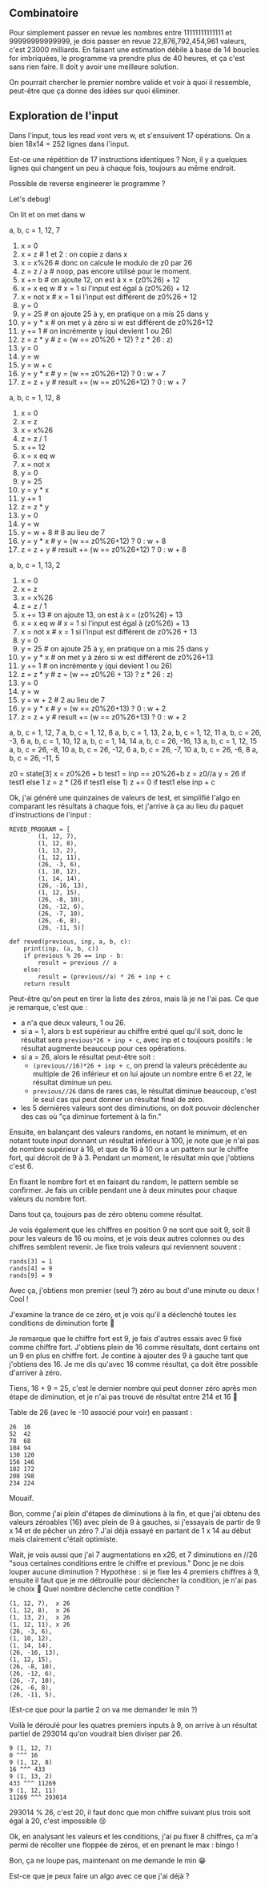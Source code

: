 ## Combinatoire

Pour simplement passer en revue les nombres entre 11111111111111 et
99999999999999, je dois passer en revue 22,876,792,454,961 valeurs, c'est 23000
milliards. En faisant une estimation débile à base de 14 boucles for
imbriquées, le programme va prendre plus de 40 heures, et ça c'est sans rien
faire. Il doit y avoir une meilleure solution.

On pourrait chercher le premier nombre valide et voir à quoi il ressemble,
peut-être que ça donne des idées sur quoi éliminer.

## Exploration de l'input

Dans l'input, tous les read vont vers w, et s'ensuivent 17 opérations. On a
bien 18x14 = 252 lignes dans l'input.

Est-ce une répétition de 17 instructions identiques ? Non, il y a quelques
lignes qui changent un peu à chaque fois, toujours au même endroit.

Possible de reverse engineerer le programme ?

Let's debug!

On lit et on met dans w

a, b, c = 1, 12, 7
1.  x = 0
2.  x = z       # 1 et 2 : on copie z dans x
3.  x = x%26    # donc on calcule le modulo de z0 par 26
4.  z = z / a   # noop, pas encore utilisé pour le moment.
5.  x += b      # on ajoute 12, on est à x = (z0%26) + 12
6.  x = x eq w  # x = 1 si l'input est égal à (z0%26) + 12
7.  x = not x   # x = 1 si l'input est différent de z0%26 + 12
8.  y = 0
9.  y = 25      # on ajoute 25 à y, en pratique on a mis 25 dans y
10. y = y * x   # on met y à zéro si w est différent de z0%26+12
11. y += 1      # on incrémente y (qui devient 1 ou 26)
12. z = z * y   # z = (w == z0%26 + 12) ? z * 26 : z)
13. y = 0
14. y = w
15. y = w + c
16. y = y * x   # y = (w == z0%26+12) ? 0 : w + 7
17. z = z + y   # result += (w == z0%26+12) ? 0 : w + 7

a, b, c = 1, 12, 8
1.  x = 0
2.  x = z
3.  x = x%26
4.  z = z / 1
5.  x += 12
6.  x = x eq w
7.  x = not x
8.  y = 0
9.  y = 25
10. y = y * x
11. y += 1
12. z = z * y
13. y = 0
14. y = w
15. y = w + 8   # 8 au lieu de 7
16. y = y * x   # y = (w == z0%26+12) ? 0 : w + 8
17. z = z + y   # result += (w == z0%26+12) ? 0 : w + 8

a, b, c = 1, 13, 2
1.  x = 0
2.  x = z
3.  x = x%26
4.  z = z / 1
5.  x += 13     # on ajoute 13, on est à x = (z0%26) + 13
6.  x = x eq w  # x = 1 si l'input est égal à (z0%26) + 13
7.  x = not x   # x = 1 si l'input est différent de z0%26 + 13
8.  y = 0
9.  y = 25      # on ajoute 25 à y, en pratique on a mis 25 dans y
10. y = y * x   # on met y à zéro si w est différent de z0%26+13
11. y += 1      # on incrémente y (qui devient 1 ou 26)
12. z = z * y   # z = (w == z0%26 + 13) ? z * 26 : z)
13. y = 0
14. y = w
15. y = w + 2   # 2 au lieu de 7
16. y = y * x   # y = (w == z0%26+13) ? 0 : w + 2
17. z = z + y   # result += (w == z0%26+13) ? 0 : w + 2

a, b, c = 1, 12, 7
a, b, c = 1, 12, 8
a, b, c = 1, 13, 2
a, b, c = 1, 12, 11
a, b, c = 26, -3, 6
a, b, c = 1, 10, 12
a, b, c = 1, 14, 14
a, b, c = 26, -16, 13
a, b, c = 1, 12, 15
a, b, c = 26, -8, 10
a, b, c = 26, -12, 6
a, b, c = 26, -7, 10
a, b, c = 26, -6, 8
a, b, c = 26, -11, 5

z0 = state[3]
x = z0%26 + b
test1 = inp == z0%26+b
z = z0//a
y = 26 if test1 else 1
z = z * (26 if test1 else 1)
z += 0 if test1 else inp + c

Ok, j'ai généré une quinzaines de valeurs de test, et simplifié l'algo en
comparant les résultats à chaque fois, et j'arrive à ça au lieu du paquet
d'instructions de l'input :

```
REVED_PROGRAM = [
        (1, 12, 7),
        (1, 12, 8),
        (1, 13, 2),
        (1, 12, 11),
        (26, -3, 6),
        (1, 10, 12),
        (1, 14, 14),
        (26, -16, 13),
        (1, 12, 15),
        (26, -8, 10),
        (26, -12, 6),
        (26, -7, 10),
        (26, -6, 8),
        (26, -11, 5)]

def reved(previous, inp, a, b, c):
    print(inp, (a, b, c))
    if previous % 26 == inp - b:
        result = previous // a
    else:
        result = (previous//a) * 26 + inp + c
    return result
```

Peut-être qu'on peut en tirer la liste des zéros, mais là je ne l'ai pas. Ce
que je remarque, c'est que :
- a n'a que deux valeurs, 1 ou 26.
- si a = 1, alors b est supérieur au chiffre entré quel qu'il soit, donc le
  résultat sera `previous*26 + inp + c`, avec inp et c toujours positifs : le
  résultat augmente beaucoup pour ces opérations.
- si a = 26, alors le résultat peut-être soit :
    - `(previous//16)*26 + inp + c`, on prend la valeurs précédente au multiple
      de 26 inférieur et on lui ajoute un nombre entre 6 et 22, le résultat
      diminue un peu.
    - `previous//26` dans de rares cas, le résultat diminue beaucoup, c'est le
      seul cas qui peut donner un résultat final de zéro.
- les 5 dernières valeurs sont des diminutions, on doit pouvoir déclencher des
  cas où "ça diminue fortement à la fin."

Ensuite, en balançant des valeurs randoms, en notant le minimum, et en notant
toute input donnant un résultat inférieur à 100, je note que je n'ai pas de
nombre supérieur à 16, et que de 16 à 10 on a un pattern sur le chiffre fort,
qui décroit de 9 à 3. Pendant un moment, le résultat min que j'obtiens c'est 6.

En fixant le nombre fort et en faisant du random, le pattern semble se
confirmer. Je fais un crible pendant une à deux minutes pour chaque valeurs du
nombre fort.

Dans tout ça, toujours pas de zéro obtenu comme résultat.

Je vois également que les chiffres en position 9 ne sont que soit 9, soit 8
pour les valeurs de 16 ou moins, et je vois deux autres colonnes ou des
chiffres semblent revenir. Je fixe trois valeurs qui reviennent souvent :

```
rands[3] = 1
rands[4] = 9
rands[9] = 9
```

Avec ça, j'obtiens mon premier (seul ?) zéro au bout d'une minute ou deux !
Cool !

J'examine la trance de ce zéro, et je vois qu'il a déclenché toutes les
conditions de diminution forte 🤔

Je remarque que le chiffre fort est 9, je fais d'autres essais avec 9 fixé
comme chiffre fort. J'obtiens plein de 16 comme résultats, dont certains ont un
9 en plus en chiffre fort. Je contine à ajouter des 9 à gauche tant que
j'obtiens des 16. Je me dis qu'avec 16 comme résultat, ça doit être possible
d'arriver à zéro.

Tiens, 16 + 9 = 25, c'est le dernier nombre qui peut donner zéro après mon
étape de diminution, et je n'ai pas trouvé de résultat entre 214 et 16 🤔

Table de 26 (avec le -10 associé pour voir) en passant :
```
26  16
52  42
78  68
104 94
130 120
156 146
182 172
208 198
234 224
```

Mouaif.

Bon, comme j'ai plein d'étapes de diminutions à la fin, et que j'ai obtenu des
valeurs zéroables (16) avec plein de 9 à gauches, si j'essayais de partir de 9
x 14 et de pêcher un zéro ? J'ai déjà essayé en partant de 1 x 14 au début mais
clairement c'était optimiste.

Wait, je vois aussi que j'ai 7 augmentations en x26, et 7 diminutions en //26
"sous certaines conditions entre le chiffre et previous." Donc je ne dois
louper aucune diminution ? Hypothèse : si je fixe les 4 premiers chiffres à 9,
ensuite il faut que je me débrouille pour déclencher la condition, je n'ai pas
le choix 🤔 Quel nombre déclenche cette condition ?

```
(1, 12, 7),  x 26
(1, 12, 8),  x 26
(1, 13, 2),  x 26
(1, 12, 11), x 26
(26, -3, 6),
(1, 10, 12),
(1, 14, 14),
(26, -16, 13),
(1, 12, 15),
(26, -8, 10),
(26, -12, 6),
(26, -7, 10),
(26, -6, 8),
(26, -11, 5),
```

(Est-ce que pour la partie 2 on va me demander le min ?)

Voilà le déroulé pour les quatres premiers inputs à 9, on arrive à un résultat
partiel de 293014 qu'on voudrait bien diviser par 26.

```
9 (1, 12, 7)
0 ^^^ 16
9 (1, 12, 8)
16 ^^^ 433
9 (1, 13, 2)
433 ^^^ 11269
9 (1, 12, 11)
11269 ^^^ 293014
```

293014 % 26, c'est 20, il faut donc que mon chiffre suivant plus trois soit
égal à 20, c'est impossible 😢

Ok, en analysant les valeurs et les conditions, j'ai pu fixer 8 chiffres, ça
m'a permi de récolter une floppée de zéros, et en prenant le max : bingo !

Bon, ça ne loupe pas, maintenant on me demande le min 😁

Est-ce que je peux faire un algo avec ce que j'ai déjà ?
